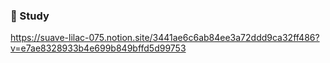 ### 📝 Study
https://suave-lilac-075.notion.site/3441ae6c6ab84ee3a72ddd9ca32ff486?v=e7ae8328933b4e699b849bffd5d99753
